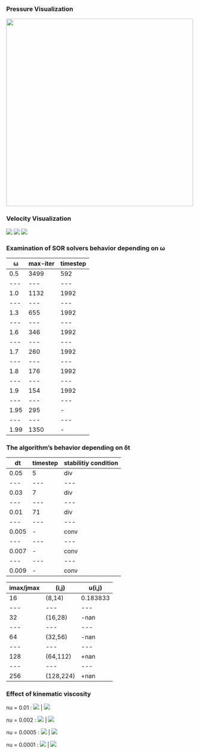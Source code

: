 ### Pressure Visualization

<img src="example_cases/LidDrivenCavity/Plots/contour_pressure_gray.png" width="500">


### Velocity Visualization

![](example_cases/LidDrivenCavity/Plots/contour_u_gray.png)
![](example_cases/LidDrivenCavity/Plots/contour_v_gray.png)
![](example_cases/LidDrivenCavity/Plots/Glyph_velocity_gray.png)




### Examination of SOR solvers behavior depending on ω

ω | max-iter | timestep |
--- | --- | --- |
0.5 | 3499 | 592 |
--- | --- | --- |
1.0 | 1132 | 1992 |
--- | --- | --- |
1.3 | 655 | 1992 |
--- | --- | --- |
1.6 | 346 | 1992 |
--- | --- | --- |
1.7 | 260 | 1992 |
--- | --- | --- |
1.8 | 176 | 1992 |
--- | --- | --- |
1.9 | 154 | 1992 |
--- | --- | --- |
1.95 | 295 | - |
--- | --- | --- |
1.99 | 1350 | - |


### The algorithm’s behavior depending on δt

dt | timestep | stabilitiy condition |
--- | --- | --- |
0.05 | 5 | div |
--- | --- | --- |
0.03 | 7 | div |
--- | --- | --- |
0.01 | 71 | div |
--- | --- | --- |
0.005 | - | conv |
--- | --- | --- |
0.007 | - | conv |
--- | --- | --- |
0.009 | - | conv |




imax/jmax | (i,j) | u(i,j) |
--- | --- | --- |
16 | (8,14) | 0.183833 |
--- | --- | --- |
32 | (16,28) | -nan |
--- | --- | --- |
64 | (32,56) | -nan |
--- | --- | --- |
128 | (64,112) | +nan |
--- | --- | --- |
256 | (128,224) | +nan |



### Effect of kinematic viscosity

nu = 0.01 :
![](/example_cases/LidDrivenCavity/Plots/NuComparison/ustream_100_nu01.png) | ![](/example_cases/LidDrivenCavity/Plots/NuComparison/u_100_nu01.png)

nu = 0.002 :
![](/example_cases/LidDrivenCavity/Plots/NuComparison/ustream_100_nu002.png) | ![](/example_cases/LidDrivenCavity/Plots/NuComparison/u_100_nu002.png)

nu = 0.0005 :
![](/example_cases/LidDrivenCavity/Plots/NuComparison/ustream_100_nu0005.png) | ![](/example_cases/LidDrivenCavity/Plots/NuComparison/u_100_nu0005.png)

nu = 0.0001 :
![](/example_cases/LidDrivenCavity/Plots/NuComparison/ustream_100_nu0001.png) | ![](/example_cases/LidDrivenCavity/Plots/NuComparison/u_100_nu0001.png)
